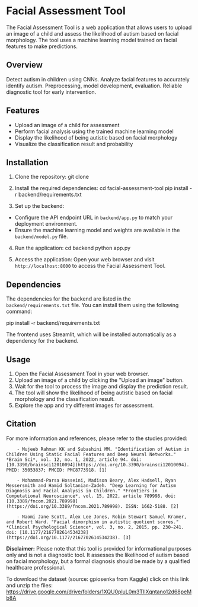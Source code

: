 # Facial Assessment Tool

The Facial Assessment Tool is a web application that allows users to upload an image of a child and assess the likelihood of autism based on facial morphology. The tool uses a machine learning model trained on facial features to make predictions.

## Overview
Detect autism in children using CNNs. Analyze facial features to accurately identify autism. Preprocessing, model development, evaluation. Reliable diagnostic tool for early intervention.

## Features

- Upload an image of a child for assessment
- Perform facial analysis using the trained machine learning model
- Display the likelihood of being autistic based on facial morphology
- Visualize the classification result and probability

## Installation

1. Clone the repository:
git clone <repository-url>


2. Install the required dependencies:
cd facial-assessment-tool
pip install -r backend/requirements.txt


3. Set up the backend:
- Configure the API endpoint URL in `backend/app.py` to match your deployment environment.
- Ensure the machine learning model and weights are available in the `backend/model.py` file.

4. Run the application:
cd backend
python app.py


5. Access the application:
Open your web browser and visit `http://localhost:8000` to access the Facial Assessment Tool.

## Dependencies

The dependencies for the backend are listed in the `backend/requirements.txt` file. You can install them using the following command:

pip install -r backend/requirements.txt


The frontend uses Streamlit, which will be installed automatically as a dependency for the backend.

## Usage

1. Open the Facial Assessment Tool in your web browser.
2. Upload an image of a child by clicking the "Upload an image" button.
3. Wait for the tool to process the image and display the prediction result.
4. The tool will show the likelihood of being autistic based on facial morphology and the classification result.
5. Explore the app and try different images for assessment.

## Citation

For more information and references, please refer to the studies provided:

        - Mujeeb Rahman KK and Subashini MM. "Identification of Autism in Children Using Static Facial Features and Deep Neural Networks." *Brain Sci*, vol. 12, no. 1, 2022, article 94. doi: [10.3390/brainsci12010094](https://doi.org/10.3390/brainsci12010094). PMID: 35053837; PMCID: PMC8773918. [1]

        - Mohammad-Parsa Hosseini, Madison Beary, Alex Hadsell, Ryan Messersmith and Hamid Soltanian-Zadeh. "Deep Learning for Autism Diagnosis and Facial Analysis in Children." *Frontiers in Computational Neuroscience*, vol. 15, 2022, article 789998. doi: [10.3389/fncom.2021.789998](https://doi.org/10.3389/fncom.2021.789998). ISSN: 1662-5188. [2]

        - Naomi Jane Scott, Alex Lee Jones, Robin Stewart Samuel Kramer, and Robert Ward. "Facial dimorphism in autistic quotient scores." *Clinical Psychological Science*, vol. 3, no. 2, 2015, pp. 230–241. doi: [10.1177/2167702614534238](https://doi.org/10.1177/2167702614534238). [3]

**Disclaimer:** Please note that this tool is provided for informational purposes only and is not a diagnostic tool. It assesses the likelihood of autism based on facial morphology, but a formal diagnosis should be made by a qualified healthcare professional.

To download the dataset (source: gpiosenka from Kaggle) click on this link and unzip the files:
https://drive.google.com/drive/folders/1XQU0pluL0m3TIlXqntano12d68peMb8A
